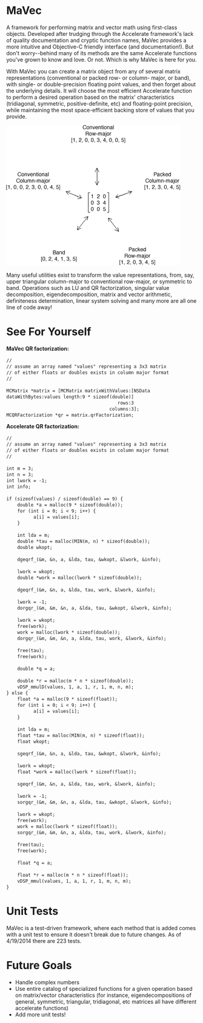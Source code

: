 MaVec
===

A framework for performing matrix and vector math using first-class objects. Developed after trudging through the Accelerate framework's lack of quality documentation and cryptic function names, MaVec provides a more intuitive and Objective-C friendly interface (and documentation!). But don't worry--behind many of its methods are the same Accelerate functions you've grown to know and love. Or not. Which is why MaVec is here for you.

With MaVec you can create a matrix object from any of several matrix representations (conventional or packed row- or column- major, or band), with single- or double-precision floating point values, and then forget about the underlying details. It will choose the most efficient Accelerate function to perform a desired operation based on the matrix' characteristics (tridiagonal, symmetric, positive-definite, etc) and floating-point precision, while maintaining the most space-efficient backing store of values that you provide.

![](MatrixConversions.png)

Many useful utilities exist to transform the value representations, from, say, upper triangular column-major to conventional row-major, or symmetric to band. Operations such as LU and QR factorization, singular value decomposition, eigendecomposition, matrix and vector arithmetic, definiteness determination, linear system solving and many more are all one line of code away!

See For Yourself
===

**MaVec QR factorization:**
```
//
// assume an array named "values" representing a 3x3 matrix 
// of either floats or doubles exists in column major format
//

MCMatrix *matrix = [MCMatrix matrixWithValues:[NSData dataWithBytes:values length:9 * sizeof(double)]
                                         rows:3
                                      columns:3];
MCQRFactorization *qr = matrix.qrFactorization;
```

**Accelerate QR factorization:**
```
//
// assume an array named "values" representing a 3x3 matrix 
// of either floats or doubles exists in column major format
//

int m = 3;
int n = 3;
int lwork = -1;
int info;
  
if (sizeof(values) / sizeof(double) == 9) {
    double *a = malloc(9 * sizeof(double));
    for (int i = 0; i < 9; i++) {
          a[i] = values[i];
    }

    int lda = m;
    double *tau = malloc(MIN(m, n) * sizeof(double));
    double wkopt;
      
    dgeqrf_(&m, &n, a, &lda, tau, &wkopt, &lwork, &info);
      
    lwork = wkopt;
    double *work = malloc(lwork * sizeof(double));
      
    dgeqrf_(&m, &n, a, &lda, tau, work, &lwork, &info);
      
    lwork = -1;
    dorgqr_(&m, &m, &n, a, &lda, tau, &wkopt, &lwork, &info);
      
    lwork = wkopt;
    free(work);
    work = malloc(lwork * sizeof(double));
    dorgqr_(&m, &m, &n, a, &lda, tau, work, &lwork, &info);
      
    free(tau);
    free(work);

    double *q = a;

    double *r = malloc(m * n * sizeof(double));
    vDSP_mmulD(values, 1, a, 1, r, 1, m, n, m);
} else {
    float *a = malloc(9 * sizeof(float));
    for (int i = 0; i < 9; i++) {
          a[i] = values[i];
    }

    int lda = m;
    float *tau = malloc(MIN(m, n) * sizeof(float));
    float wkopt;
      
    sgeqrf_(&m, &n, a, &lda, tau, &wkopt, &lwork, &info);
      
    lwork = wkopt;
    float *work = malloc(lwork * sizeof(float));
      
    sgeqrf_(&m, &n, a, &lda, tau, work, &lwork, &info);
      
    lwork = -1;
    sorgqr_(&m, &m, &n, a, &lda, tau, &wkopt, &lwork, &info);
      
    lwork = wkopt;
    free(work);
    work = malloc(lwork * sizeof(float));
    sorgqr_(&m, &m, &n, a, &lda, tau, work, &lwork, &info);
      
    free(tau);
    free(work);

    float *q = a;

    float *r = malloc(m * n * sizeof(float));
    vDSP_mmul(values, 1, a, 1, r, 1, m, n, m);
}
```

Unit Tests
===
MaVec is a test-driven framework, where each method that is added comes with a unit test to ensure it doesn't break due to future changes. As of 4/19/2014 there are 223 tests.

Future Goals
===
- Handle complex numbers
- Use entire catalog of specialized functions for a given operation based on matrix/vector characteristics (for instance, eigendecompositions of general, symmetric, triangular, tridiagonal, etc matrices all have different accelerate functions)
- Add more unit tests!
